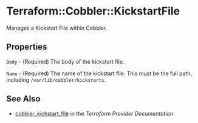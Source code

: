 # Terraform::Cobbler::KickstartFile

Manages a Kickstart File within Cobbler.

## Properties

`Body` - (Required) The body of the kickstart file.

`Name` - (Required) The name of the kickstart file. This must be
the full path, including `/var/lib/cobbler/kickstarts`.


## See Also

* [cobbler_kickstart_file](https://www.terraform.io/docs/providers/cobbler/r/kickstart_file.html) in the _Terraform Provider Documentation_